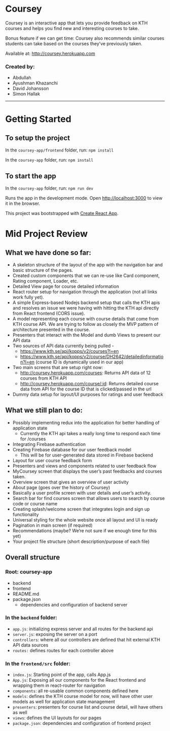 # Coursey

Coursey is an interactive app that lets you provide feedback on KTH courses and helps you find new and interesting courses to take.

Bonus feature if we can get time: Coursey also recommends similar courses students can take based on the courses they’ve previously taken.

Available at: http://coursey.herokuapp.com


### Created by:
- Abdullah
- Ayushman Khazanchi
- David Johansson
- Simon Hallak

---

# Getting Started

## To setup the project

In the `coursey-app/frontend` folder, run: `npm install`

In the `coursey-app` folder, run: `npm install`

## To start the app

In the `coursey-app` folder, run: `npm run dev`

Runs the app in the development mode. Open [http://localhost:3000](http://localhost:3000) to view it in the browser.

This project was bootstrapped with [Create React App](https://github.com/facebook/create-react-app).

# Mid Project Review

## What we have done so far:

- A skeleton structure of the layout of the app with the navigation bar and basic structure of the pages.
- Created custom components that we can re-use like Card component, Rating component, Loader, etc.
- Detailed View page for course detailed information
- React router setup for navigation through the application (not all links work fully yet).
- A simple Express-based Nodejs backend setup that calls the KTH apis and resolves an issue we were having with hitting the KTH api directly from React frontend (CORS issue).
- A model representing each course with course details that come from KTH course API. We are trying to follow as closely the MVP pattern of architecture presented in the course.
- Presenters that interact with the Model and dumb Views to present our API data  
- Two sources of API data currently being pulled -
    - https://www.kth.se/api/kopps/v2/courses?l=en
    - https://www.kth.se/api/kopps/v2/course/DH2642/detailedinformation?l=en (course ID is dynamically used in our app)
- Two main screens that are setup right now:
    - http://coursey.herokuapp.com/courses: Returns API data of 12 courses from KTH API
    - http://coursey.herokuapp.com/course/:id: Returns detailed course data from API for the course ID that is clicked/passed in the url
- Dummy data setup for layout/UI purposes for ratings and user feedback


## What we still plan to do:

- Possibly implementing redux into the application for better handling of application state
    - Currently the KTH api takes a really long time to respond each time for /courses
- Integrating Firebase authentication
- Creating Firebase database for our user feedback model
    - This will be for user-generated data stored in Firebase backend
- Layout for user course feedback form
- Presenters and views and components related to user feedback flow
- MyCoursey screen that displays the user’s past feedbacks and courses taken.
- Overview screen that gives an overview of user activity
- About page (goes over the history of Coursey)
- Basically a user profile screen with user details and user’s activity.
- Search bar for find courses screen that allows users to search by course code or course name
- Creating splash/welcome screen that integrates login and sign up functionality
- Universal styling for the whole website once all layout and UI is ready
- Pagination in main screen (if required) 
- Recommendations (maybe? We’re not sure if we enough time for this yet)
- Your project file structure (short description/purpose of each file)

## Overall structure
### Root: coursey-app
- backend
- frontend
- README.md
- package.json
    - dependencies and configuration of backend server

### In the `backend` folder:
- `app.js`: initializing express server and all routes for the backend api
- `server.js`: exposing the server on a port
- `controllers`: where all our controllers are defined that hit external KTH API data sources
- `routes:` defines routes for each controller above

### In the `frontend/src` folder:

- `index.js`: Starting point of the app, calls App.js
- `App.js`: Exposing all our components for the React frontend and wrapping them in react-router for navigation
- `components`: all re-usable common components defined here
- `models`: defines the KTH course model for now, will have other user models as well for application state management
- `presenters`: presenters for course list and course detail, will have others as well
- `views`: defines the UI layouts for our pages
- `package.json`: dependencies and configuration of frontend project
